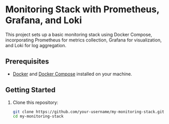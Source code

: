 # Monitoring Stack with Prometheus, Grafana, and Loki

This project sets up a basic monitoring stack using Docker Compose, incorporating Prometheus for metrics collection, Grafana for visualization, and Loki for log aggregation.

## Prerequisites

- [Docker](https://docs.docker.com/get-docker/) and [Docker Compose](https://docs.docker.com/compose/install/) installed on your machine.

## Getting Started

1. Clone this repository:

   ```bash
   git clone https://github.com/your-username/my-monitoring-stack.git
   cd my-monitoring-stack
